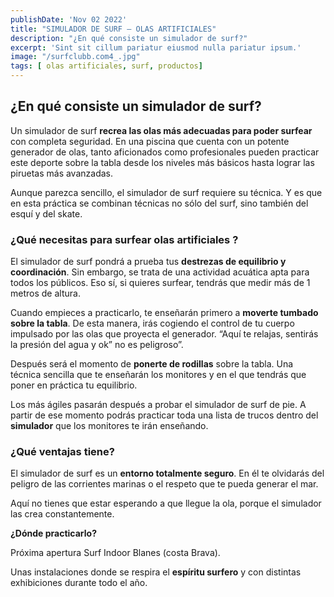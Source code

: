```yaml
---
publishDate: 'Nov 02 2022'
title: "SIMULADOR DE SURF – OLAS ARTIFICIALES"
description: "¿En qué consiste un simulador de surf?"
excerpt: 'Sint sit cillum pariatur eiusmod nulla pariatur ipsum.'
image: "/surfclubb.com4_.jpg"
tags: [ olas artificiales, surf, productos]
---
```




## ¿En qué consiste un simulador de surf?

Un simulador de surf  **recrea las olas más adecuadas para poder surfear** con completa seguridad. En una piscina que cuenta con un potente generador de olas, tanto aficionados como profesionales pueden practicar este deporte sobre la tabla desde los niveles más básicos hasta lograr las piruetas más avanzadas.

Aunque parezca sencillo, el simulador de surf requiere su técnica. Y es que en esta práctica se combinan técnicas no sólo del surf, sino también del esquí y del skate.



### ¿Qué necesitas para surfear olas artificiales ?

El simulador de surf pondrá a prueba tus **destrezas de equilibrio y coordinación**. Sin embargo, se trata de una actividad acuática apta para todos los públicos. Eso sí, si quieres surfear, tendrás que medir más de 1 metros de altura.

Cuando empieces a practicarlo, te enseñarán primero a **moverte tumbado sobre la tabla**. De esta manera, irás cogiendo el control de tu cuerpo impulsado por las olas que proyecta el generador. “Aquí te relajas, sentirás la presión del agua y ok” no es peligroso”.

Después será el momento de **ponerte de rodillas** sobre la tabla. Una técnica sencilla que te enseñarán los monitores y en el que tendrás que poner en práctica tu equilibrio.

Los más ágiles pasarán después a probar el simulador de surf de pie. A partir de ese momento podrás practicar toda una lista de trucos dentro del **simulador** que los monitores te irán enseñando.

### ¿Qué ventajas tiene?

El simulador de surf es un **entorno totalmente seguro**. En él te olvidarás del peligro de las corrientes marinas o el respeto que te pueda generar el mar.

Aquí no tienes que estar esperando a que llegue la ola, porque el simulador las crea constantemente.

**¿Dónde practicarlo?**

Próxima apertura Surf Indoor Blanes (costa Brava).

Unas instalaciones  donde se respira el **espíritu surfero** y con distintas exhibiciones durante todo el año.

